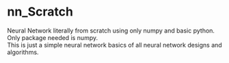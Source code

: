 # nn_Scratch
Neural Network literally from scratch using only numpy and basic python.  
Only package needed is numpy.  
This is just a simple neural network basics of all neural network designs and algorithms.  
